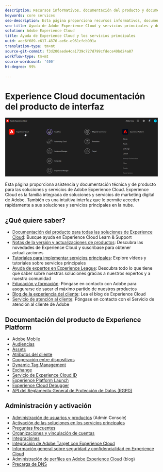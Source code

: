 ```yaml
---
description: Recursos informativos, documentación del producto y documentación técnica para Adobe Experience Cloud. Experience Cloud es la familia integrada de soluciones y servicios de marketing digital de Adobe.
keywords: core services
seo-description: Esta página proporciona recursos informativos, documentación del producto y documentación técnica para Experience Cloud.
seo-title: Ayuda de Adobe Experience Cloud y servicios principales y documentación del producto.
solution: Adobe Experience Cloud
title: Ayuda de Experience Cloud y los servicios principales
uuid: aec6f689-e617-4876-ae6c-e961cfcb991a
translation-type: tm+mt
source-git-commit: f3d200aede4ca1739c727d799cfdece40bd24a87
workflow-type: tm+mt
source-wordcount: '400'
ht-degree: 99%

---
```



# Experience Cloud  documentación del producto de interfaz

![Experience Cloud](assets/cloud-pulldown.png)

Esta página proporciona asistencia y documentación técnica y de producto para las soluciones y servicios de Adobe Experience Cloud. Experience Cloud es la familia integrada de soluciones y servicios de marketing digital de Adobe. También es una intuitiva interfaz que le permite acceder rápidamente a sus soluciones y servicios principales en la nube.

## ¿Qué quiere saber?

* [Documentación del producto para todas las soluciones de Experience Cloud](https://docs.adobe.com/content/help/es-ES/experience-cloud/user-guides/home.html): Busque ayuda en Experience Cloud Learn &amp; Support
* [Notas de la versión y actualizaciones de productos](https://docs.adobe.com/content/help/es-ES/release-notes/experience-cloud/current.html): Descubra las novedades de Experience Cloud y suscríbase para obtener actualizaciones
* [Tutoriales para implementar servicios principales](https://docs.adobe.com/content/help/en/core-services-learn/tutorials/overview.html): Explore vídeos y tutoriales sobre servicios principales
* [Ayuda de expertos en Experience League](https://landing.adobe.com/experience-league/): Descubra todo lo que tiene que saber sobre nuestras soluciones gracias a nuestros expertos y a nuestra comunidad
* [Educación y formación](https://helpx.adobe.com/es/learning.html?promoid=KAUDK): Póngase en contacto con Adobe para asegurarse de sacar el máximo partido de nuestros productos
* [Blog de la experiencia del cliente](https://theblog.adobe.com/customer-experience/): Lea el blog de Experience Cloud
* [Servicio de atención al cliente](https://helpx.adobe.com/es/contact/enterprise-support.ec.html): Póngase en contacto con el Servicio de atención al cliente de Adobe

## Documentación del producto de Experience Platform

* [Adobe Mobile](https://docs.adobe.com/content/help/es-ES/mobile-services/using/home.html)
* [Audiencias](https://docs.adobe.com/content/help/es-ES/core-services/interface/audiences/audience-library.html)
* [Assets](experience-cloud-assets/experience-cloud-assets.md)
* [Atributos del cliente](https://docs.adobe.com/content/help/es-ES/core-services/interface/customer-attributes/attributes.html)
* [Cooperación entre dispositivos](https://docs.adobe.com/content/help/es-ES/device-co-op/using/home.html)
* [Dynamic Tag Management](https://docs.adobe.com/content/help/es-ES/dtm/using/dtm-home.html)
* [Exchange](https://experiencecloud.adobeexchange.com/)
* [Servicio de Experience Cloud ID](https://docs.adobe.com/content/help/es-ES/id-service/using/home.html)
* [Experience Platform Launch](https://docs.adobe.com/content/help/es-ES/launch/using/overview.html)
* [Experience Cloud Debugger](https://docs.adobe.com/content/help/es-ES/debugger/using/experience-cloud-debugger.html)
* [API del Reglamento General de Protección de Datos (RGPD)](https://www.adobe.io/apis/experiencecloud/gdpr.html)

## Administración y activación

* [Administración de usuarios y productos](admin-getting-started/admin-getting-started.md) (Admin Console)
* [Activación de las soluciones en los servicios principales](core-services/core-services.md)
* [Preguntas frecuentes](admin-getting-started/admin-getting-started.md)
* [Organizaciones y vinculación de cuentas](admin-getting-started/organizations.md)
* [Integraciones](marketing-cloud-integrations.md)
* [Integración de Adobe Target con Experience Cloud](https://docs.adobe.com/content/help/es-ES/target/using/integrate/a4t/a4t.html)
* [Información general sobre seguridad y confidencialidad en Experience Cloud](assets/Adobe-Marketing-Cloud-Privacy-and-Security-Overview.pdf)
* [Administración de perfiles en Adobe Experience Cloud](https://theblog.adobe.com/profile-management-adobe-marketing-cloud-comes-together/) (blog)
* [Precarga de DNS](admin-getting-started/admin-getting-started.md#concept_6BC8C6856E3644F8956D7AD0A96383B7)
